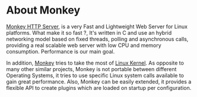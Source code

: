 # About Monkey

[Monkey HTTP Server](http://monkey-project.com), is a very Fast and Lightweight Web Server for Linux platforms. What make it so fast ?, It's written in C and use an hybrid networking model based on fixed threads, polling and asynchronous calls, providing a real scalable web server with low CPU and memory consumption. Performance is our main goal.

In addition, [Monkey](http://monkey-project.com) tries to take the most of [Linux Kernel](http://kernel.org). As opposite to many other similar projects, Monkey is not portable between different Operating Systems, it tries to use specific Linux system calls available to gain great performance. Also, Monkey can be easily extended, it provides a flexible API to create plugins which are loaded on startup per configuration.
